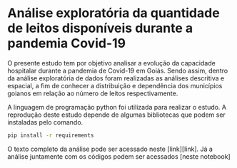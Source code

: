 # Análise exploratória da quantidade de leitos disponíveis durante a pandemia Covid-19

O presente estudo tem por objetivo analisar a evolução da capacidade hospitalar durante a pandemia de Covid-19 em Goiás. Sendo assim, dentro da análise exploratória de dados foram realizadas as análises descritiva e espacial, a fim de conhecer a distribuição e dependência dos municípios goianos em relação ao número de leitos respectivamente.

A linguagem de programação python foi utilizada para realizar o estudo. A reprodução deste estudo depende de algumas bibliotecas que podem ser instaladas pelo comando.

```bash
pip install -r requirements
```

O texto completo da análise pode ser acessado neste [link][link]. Já a análise juntamente com os códigos podem ser acessados [neste notebook]


